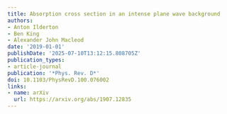 ```yaml
---
title: Absorption cross section in an intense plane wave background
authors:
- Anton Ilderton
- Ben King
- Alexander John Macleod
date: '2019-01-01'
publishDate: '2025-07-10T13:12:15.808705Z'
publication_types:
- article-journal
publication: '*Phys. Rev. D*'
doi: 10.1103/PhysRevD.100.076002
links:
- name: arXiv
  url: https://arxiv.org/abs/1907.12835
---
```


